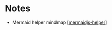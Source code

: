 # Notes

- Mermaid helper mindmap [[mermaidjs-helper]]


[//begin]: # "Autogenerated link references for markdown compatibility"
[mermaidjs-helper]: mermaidjs-helper "mermaidjs-helper"
[//end]: # "Autogenerated link references"